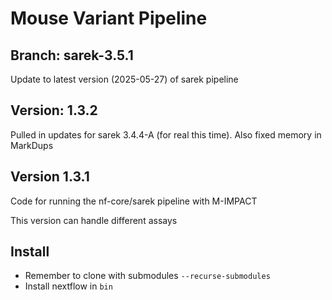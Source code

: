 # Mouse Variant Pipeline

## Branch: sarek-3.5.1

Update to latest version (2025-05-27) of sarek pipeline

## Version: 1.3.2

Pulled in updates for sarek 3.4.4-A (for real this time). Also fixed memory in MarkDups

## Version 1.3.1

Code for running the nf-core/sarek pipeline with M-IMPACT

This version can handle different assays

## Install

- Remember to clone with submodules `--recurse-submodules` 
- Install nextflow in `bin`

